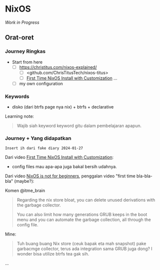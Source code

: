 # NixOS

_Work in Progress_

## Orat-oret

### Journey Ringkas

- Start from here
  - [ ] <https://christitus.com/nixos-explained/>
    - [ ] <github.com/ChrisTitusTech/nixos-titus>
    - [ ] [First Time NixOS Install with Customization](https://www.youtube.com/watch?v=_Z32SYFbxpw)
  ...
  - [ ] my own configuration

### Keywords

- disko (dari btrfs page nya nix) + btrfs + declarative

Learning note:
> Wajib siah keyword keyword gitu dalam pembelajaran apapun.

### Journey + Yang didapatkan

`Insert ih dari fake diary 2024-01-27`

Dari video [First Time NixOS Install with Customization](https://www.youtube.com/watch?v=_Z32SYFbxpw):

- config files mau apa-apa juga bakal bersih udahnya.

Dari video [NixOS is not for beginners](https://youtu.be/NuPKijYukuQ?si=3vGhy-NZKEZbNxTB), penggalan video "first time bla-bla-bla" (maybe?):

Komen @itme_brain
> Regarding the nix store bloat, you can delete unused derivations with the garbage collector.
>
> You can also limit how many generations GRUB keeps in the boot menu and you can automate the garbage collection, all through the config file.

Mine:
> Tuh buang buang Nix store (ceuk bapak eta mah snapshot) pake garbacmge collector, terus ada integration sama GRUB juga dong? I wonder bisa utilize btrfs tea gak sih.

...
